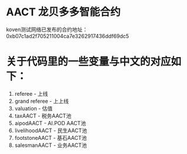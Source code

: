 # AACT 龙贝多多智能合约
koven测试网络已发布的合约地址： 0xb07c1ad2f705211004ca7e3262917436ddf69dc5

# 关于代码里的一些变量与中文的对应如下：
1. referee - 上线
2. grand referee - 上上线
3. valuation - 估值
4. taxAACT - 税务AACT池
5. aipodAACT - AI.POD AACT池
6. livelihoodAACT - 民生AACT池
7. footstoneAACT - 基石AACT池
8. salesmanAACT - 业务AACT池